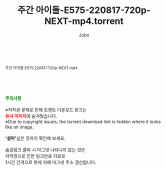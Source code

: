 ﻿---
layout: post
title:  "주간 아이돌-E575-220817-720p-NEXT-mp4.torrent"
author: John
categories: [ 방송/음악 ]
tags: [  ]
image:  
description: "주간 아이돌-E575-220817-720p-NEXT-mp4 torrent 정보 공유"
toc: true
toc_sticky: true
---

<br>
<div class="view-img">
<a class="view_image" href="http://torrentmobile62.com/bbs/view_image.php?fn=%2Fdata%2Ffile%2Fmusic%2F3735183265_nfPeityW_be772dbae02e7d94f8bd9d54fa1f26e0de6d27f4.jpg" target="_blank"><img alt="" class="img-tag" content="http://torrentmobile62.com/data/file/music/3735183265_nfPeityW_be772dbae02e7d94f8bd9d54fa1f26e0de6d27f4.jpg" itemprop="image" src="http://torrentmobile62.com/data/file/music/3735183265_nfPeityW_be772dbae02e7d94f8bd9d54fa1f26e0de6d27f4.jpg"/></a></div><div class="view-content" itemprop="description">
<p><span style="font-size:12px;">주간 아이돌.E575.220817.720p-NEXT.mp4</span> </p> </div>
    
<br><br><br>
<p data-ke-size="size16"><b><span style="color: green;">주의사항</span></b><br /><br />※저작권 문제로 인해 토렌트 다운로드 링크는<br /><b><span style="color: red;">유사 이미지</span></b>에 숨겨뒀습니다.<br />※Due to copyright issues, the torrent download link is hidden where it looks like an image.<br /><br /><b>'설마'</b>싶은 것까지 확인해 보세요.<br /><br />숨김링크 클릭 시 마그넷 나타나지 않는 것은<br />저작권으로 인한 링크만료 자료로<br />1시간 간격으로 봇에 의해 마그넷 주소 갱신됩니다.</p>
